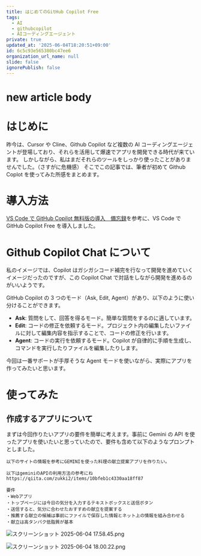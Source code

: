 ```yaml
---
title: はじめてのGitHub Copilot Free
tags:
  - AI
  - githubcopilot
  - AIコーディングエージェント
private: true
updated_at: '2025-06-04T18:20:51+09:00'
id: 6c5c93e565380bc47ee6
organization_url_name: null
slide: false
ignorePublish: false
---
```


# new article body

# はじめに

昨今は、Cursor や Cline、Github Copilot など複数の AI コーディングエージェントが登場しており、それらを活用して爆速でアプリを開発できる時代が来ています。
しかしながら、私はまだそれらのツールをしっかり使ったことがありませんでした。（さすがに危機感）
そこでこの記事では、筆者が初めて Github Coplot を使ってみた所感をまとめます。

# 導入方法

[VS Code で GitHub Copilot 無料版の導入　備忘録](https://zenn.dev/yuta_haruna/articles/fb809e68e6bae5)を参考に、VS Code で GitHub Copilot Free を導入しました。

# Github Copilot Chat について

私のイメージでは、Copilot はガシガシコード補完を行なって開発を進めていくイメージだったのですが、この Copilot Chat で対話をしながら開発を進めるのがいいようです。

GitHub Copilot の 3 つのモード（Ask, Edit, Agent）があり、以下のように使い分けることができます。

- **Ask**: 質問をして、回答を得るモード。簡単な質問をするのに適しています。
- **Edit**: コードの修正を依頼するモード。プロジェクト内の編集したいファイルに対して編集内容を指示することで、コードの修正を行います。
- **Agent**: コードの実行を依頼するモード。Copilot が自律的に手順を生成し、コマンドを実行したりファイルを編集したりします。

今回は一番サポートが手厚そうな Agent モードを使いながら、実際にアプリを作ってみたいと思います。

# 使ってみた

## 作成するアプリについて

まずは今回作りたいアプリの要件を簡単に考えます。事前に Gemini の API を使ったアプリを使いたいと思っていたので、要件も含めて以下のようなプロンプトとしました。

```
以下のサイトの情報を参考にGEMINIを使った料理の献立提案アプリを作りたい。

以下はgeminiのAPIの利用方法の参考にね
https://qiita.com/zukki2/items/10bfeb1c4330aa18ff87

要件
・Webアプリ
・トップページには今日の気分を入力するテキストボックスと送信ボタン
・送信すると、気分に合わせたおすすめの献立を提案する
・推薦する献立の候補は事前にファイルで保存した情報とネット上の情報を組み合わせる
・献立は高タンパク低脂質が基本
```

![スクリーンショット 2025-06-04 17.58.45.png](https://qiita-image-store.s3.ap-northeast-1.amazonaws.com/0/1665105/bca0d70a-98f0-4228-8770-37a5fcf86b00.png)

![スクリーンショット 2025-06-04 18.00.22.png](https://qiita-image-store.s3.ap-northeast-1.amazonaws.com/0/1665105/4402a189-939f-4a90-8325-e3bc5da2ca9f.png)

